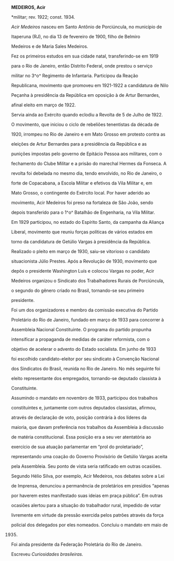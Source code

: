 **MEDEIROS, Acir**



\*militar; rev. 1922; const. 1934.



*Acir Medeiros* nasceu em Santo Antônio de Porciúncula, no município de

Itaperuna (RJ), no dia 13 de fevereiro de 1900, filho de Belmiro

Medeiros e de Maria Sales Medeiros.



Fez os primeiros estudos em sua cidade natal, transferindo-se em 1919

para o Rio de Janeiro, então Distrito Federal, onde prestou o serviço

militar no 3^o^ Regimento de Infantaria. Participou da Reação

Republicana, movimento que promoveu em 1921-1922 a candidatura de Nilo

Peçanha à presidência da República em oposição à de Artur Bernardes,

afinal eleito em março de 1922.



Servia ainda ao Exército quando eclodiu a Revolta de 5 de Julho de 1922.

O movimento, que iniciou o ciclo de rebeliões tenentistas da década de

1920, irrompeu no Rio de Janeiro e em Mato Grosso em protesto contra as

eleições de Artur Bernardes para a presidência da República e as

punições impostas pelo governo de Epitácio Pessoa aos militares, com o

fechamento do Clube Militar e a prisão do marechal Hermes da Fonseca. A

revolta foi debelada no mesmo dia, tendo envolvido, no Rio de Janeiro, o

forte de Copacabana, a Escola Militar e efetivos da Vila Militar e, em

Mato Grosso, o contingente do Exército local. Por haver aderido ao

movimento, Acir Medeiros foi preso na fortaleza de São João, sendo

depois transferido para o 1^o^ Batalhão de Engenharia, na Vila Militar.



Em 1929 participou, no estado do Espírito Santo, da campanha da Aliança

Liberal, movimento que reuniu forças políticas de vários estados em

torno da candidatura de Getúlio Vargas à presidência da República.

Realizado o pleito em março de 1930, saiu-se vitorioso o candidato

situacionista Júlio Prestes. Após a Revolução de 1930, movimento que

depôs o presidente Washington Luís e colocou Vargas no poder, Acir

Medeiros organizou o Sindicato dos Trabalhadores Rurais de Porciúncula,

o segundo do gênero criado no Brasil, tornando-se seu primeiro

presidente.



Foi um dos organizadores e membro da comissão executiva do Partido

Proletário do Rio de Janeiro, fundado em março de 1933 para concorrer à

Assembleia Nacional Constituinte. O programa do partido propunha

intensificar a propaganda de medidas de caráter reformista, com o

objetivo de acelerar o advento do Estado socialista. Em junho de 1933

foi escolhido candidato-eleitor por seu sindicato à Convenção Nacional

dos Sindicatos do Brasil, reunida no Rio de Janeiro. No mês seguinte foi

eleito representante dos empregados, tornando-se deputado classista à

Constituinte.



Assumindo o mandato em novembro de 1933, participou dos trabalhos

constituintes e, juntamente com outros deputados classistas, afirmou,

através de declaração de voto, posição contrária à dos líderes da

maioria, que davam preferência nos trabalhos da Assembleia à discussão

de matéria constitucional. Essa posição era a seu ver atentatória ao

exercício de sua atuação parlamentar em “prol do proletariado”,

representando uma coação do Governo Provisório de Getúlio Vargas aceita

pela Assembleia. Seu ponto de vista seria ratificado em outras ocasiões.

Segundo Hélio Silva, por exemplo, Acir Medeiros, nos debates sobre a Lei

de Imprensa, denunciou a permanência de proletários em presídios “apenas

por haverem estes manifestado suas ideias em praça pública”. Em outras

ocasiões alertou para a situação do trabalhador rural, impedido de votar

livremente em virtude da pressão exercida pelos patrões através da força

policial dos delegados por eles nomeados. Concluiu o mandato em maio de

1935.



Foi ainda presidente da Federação Proletária do Rio de Janeiro.



Escreveu *Curiosidades brasileiras.*



